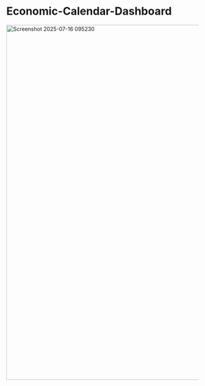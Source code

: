 # Economic-Calendar-Dashboard

<img width="1198" height="930" alt="Screenshot 2025-07-16 095230" src="https://github.com/user-attachments/assets/2840c91a-11e2-4ce0-bf8d-7f094bcb1dc4" />
